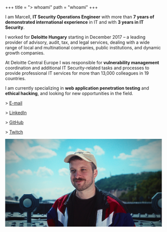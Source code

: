 +++
title = "> whoami"
path = "whoami"
+++


I am Marcell, **IT Security Operations Engineer** with more than **7 years of
demonstrated international experience** in IT
and with **3 years in IT Security**.

I worked for **Deloitte Hungary** starting in December 2017 – a leading provider
of advisory, audit, tax, and legal services, dealing with a wide range of local
and multinational companies, public institutions, and dynamic growth companies.

At Deloitte Central Europe I was responsible for **vulnerability management**
coordination and additional IT Security-related tasks and processes to provide
professional IT services for more than 13,000 colleagues in 19 countries.

I am currently specializing in **web application penetration testing** and
**ethical hacking**, and looking for new opportunities in the field.

\> [E-mail](mailto:marcellbarsony@protonmail.com)

\> [LinkedIn](https://linkedin.com/in/marcellbarsony)

\> [GitHub](https://github.com/marcellbarsony)

\> [Twitch](https://twitch.tv/MarciPwns)

![avatar](/pictures/avatar.png)
